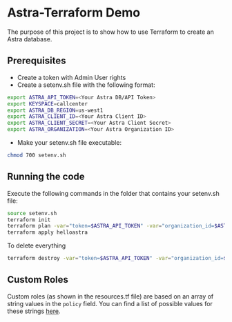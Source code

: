 # Astra-Terraform Demo

The purpose of this project is to show how to use Terraform to create an
Astra database.

## Prerequisites

- Create a token with Admin User rights
- Create a setenv.sh file with the following format:

```sh
export ASTRA_API_TOKEN=<Your Astra DB/API Token>
export KEYSPACE=callcenter
export ASTRA_DB_REGION=us-west1
export ASTRA_CLIENT_ID=<Your Astra Client ID>
export ASTRA_CLIENT_SECRET=<Your Astra Client Secret>
export ASTRA_ORGANIZATION=<Your Astra Organization ID>
```

- Make your setenv.sh file executable:

```sh
chmod 700 setenv.sh
```

## Running the code

Execute the following commands in the folder that contains your setenv.sh file:

```sh
source setenv.sh
terraform init
terraform plan -var="token=$ASTRA_API_TOKEN" -var="organization_id=$ASTRA_ORGANIZATION_ID" -out helloastra
terraform apply helloastra
```

To delete everything

```sh
terraform destroy -var="token=$ASTRA_API_TOKEN" -var="organization_id=$ASTRA_ORGANIZATION_ID"
```

## Custom Roles

Custom roles (as shown in the resources.tf file) are based on an array of string values in the ```policy``` field. You can find a list of possible values for these strings [here](https://docs.datastax.com/en/astra/docs/user-permissions.html).

